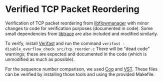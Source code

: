 # Verified TCP Packet Reordering

Verification of TCP packet reordering from [libflowmanager](https://github.com/wanduow/libflowmanager) with minor changes to code for verification purposes (documented in code). Some small dependencies from [libtrace](https://research.wand.net.nz/software/libtrace.php) are also included and modified similarly.

To verify, install [Verifast](https://github.com/verifast/verifast) and run the command 
```verifast -disable_overflow_check src/tcp_reorder.c```
There will be "dead code" warnings; these are expected and documented in the code (which is unmodified as much as possible).

For the sequence number comparison, we used [Coq](https://coq.inria.fr/) and [VST](https://github.com/PrincetonUniversity/VST). These files can be verified by installing those tools and using the provided Makefile.
